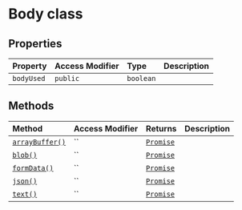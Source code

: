 # Body class











## Properties

| Property	   | Access Modifier | Type	| Description|
|:-------------|:----|:-------|:-----------|
|`bodyUsed`     | `public` | `boolean` |  |




## Methods

| Method	   | Access Modifier | Returns	| Description|
|:-------------|:----|:-------|:-----------|
|[`arrayBuffer()`](arraybuffer-body.md)     | `` | [`Promise`](../../es6-promise.api/class/promise.md)<ArrayBuffer> |  |
|[`blob()`](blob-body.md)     | `` | [`Promise`](../../es6-promise.api/class/promise.md)<Blob> |  |
|[`formData()`](formdata-body.md)     | `` | [`Promise`](../../es6-promise.api/class/promise.md)<FormData> |  |
|[`json()`](json-body.md)     | `` | [`Promise`](../../es6-promise.api/class/promise.md)<any> |  |
|[`text()`](text-body.md)     | `` | [`Promise`](../../es6-promise.api/class/promise.md)<string> |  |





